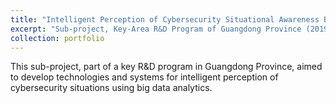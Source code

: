 ```yaml
---
title: "Intelligent Perception of Cybersecurity Situational Awareness Based on Big Data"
excerpt: "Sub-project, Key-Area R&D Program of Guangdong Province (2019B010136003)<br/>"
collection: portfolio
---
```


This sub-project, part of a key R&D program in Guangdong Province, aimed to develop technologies and systems for intelligent perception of cybersecurity situations using big data analytics.
